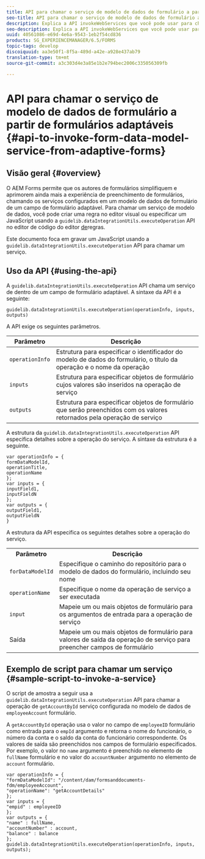 ```yaml
---
title: API para chamar o serviço de modelo de dados de formulário a partir de formulários adaptáveis
seo-title: API para chamar o serviço de modelo de dados de formulário a partir de formulários adaptáveis
description: Explica a API invokeWebServices que você pode usar para chamar serviços da Web escritos em WSDL de dentro de um campo de formulário adaptável.
seo-description: Explica a API invokeWebServices que você pode usar para chamar serviços da Web escritos em WSDL de dentro de um campo de formulário adaptável.
uuid: 40561086-e69d-4e6a-9543-1eb2f54cd836
products: SG_EXPERIENCEMANAGER/6.5/FORMS
topic-tags: develop
discoiquuid: aa3e50f1-8f5a-489d-a42e-a928e437ab79
translation-type: tm+mt
source-git-commit: a3c303d4e3a85e1b2e794bec2006c335056309fb

---
```



# API para chamar o serviço de modelo de dados de formulário a partir de formulários adaptáveis {#api-to-invoke-form-data-model-service-from-adaptive-forms}

## Visão geral {#overview}

O AEM Forms permite que os autores de formulários simplifiquem e aprimorem ainda mais a experiência de preenchimento de formulários, chamando os serviços configurados em um modelo de dados de formulário de um campo de formulário adaptável. Para chamar um serviço de modelo de dados, você pode criar uma regra no editor visual ou especificar um JavaScript usando a `guidelib.dataIntegrationUtils.executeOperation` API no editor de código do editor [de](/help/forms/using/rule-editor.md)regras.

Este documento foca em gravar um JavaScript usando a `guidelib.dataIntegrationUtils.executeOperation` API para chamar um serviço.

## Uso da API {#using-the-api}

A `guidelib.dataIntegrationUtils.executeOperation` API chama um serviço de dentro de um campo de formulário adaptável. A sintaxe da API é a seguinte:

```
guidelib.dataIntegrationUtils.executeOperation(operationInfo, inputs, outputs)
```

A API exige os seguintes parâmetros.

| Parâmetro | Descrição |
|---|---|
| `operationInfo` | Estrutura para especificar o identificador do modelo de dados do formulário, o título da operação e o nome da operação |
| `inputs` | Estrutura para especificar objetos de formulário cujos valores são inseridos na operação de serviço |
| `outputs` | Estrutura para especificar objetos de formulário que serão preenchidos com os valores retornados pela operação de serviço |

A estrutura da `guidelib.dataIntegrationUtils.executeOperation` API especifica detalhes sobre a operação do serviço. A sintaxe da estrutura é a seguinte.

```
var operationInfo = {
formDataModelId,
operationTitle,
operationName
};
var inputs = {
inputField1,
inputFieldN
};
var outputs = {
outputField1,
outputFieldN
}
```

A estrutura da API especifica os seguintes detalhes sobre a operação do serviço.

<table>
 <tbody>
  <tr>
   <th>Parâmetro</th>
   <th>Descrição</th>
  </tr>
  <tr>
   <td><code>forDataModelId</code></td>
   <td>Especifique o caminho do repositório para o modelo de dados do formulário, incluindo seu nome</td>
  </tr>
  <tr>
   <td><code>operationName</code></td>
   <td>Especifique o nome da operação de serviço a ser executada</td>
  </tr>
  <tr>
   <td><code>input</code></td>
   <td>Mapeie um ou mais objetos de formulário para os argumentos de entrada para a operação de serviço</td>
  </tr>
  <tr>
   <td>Saída</td>
   <td>Mapeie um ou mais objetos de formulário para valores de saída da operação de serviço para preencher campos de formulário<br /> </td>
  </tr>
 </tbody>
</table>

## Exemplo de script para chamar um serviço {#sample-script-to-invoke-a-service}

O script de amostra a seguir usa a `guidelib.dataIntegrationUtils.executeOperation` API para chamar a operação de `getAccountById` serviço configurada no modelo de dados de `employeeAccount` formulário.

A `getAccountById` operação usa o valor no campo de `employeeID` formulário como entrada para o `empId` argumento e retorna o nome do funcionário, o número da conta e o saldo da conta do funcionário correspondente. Os valores de saída são preenchidos nos campos de formulário especificados. Por exemplo, o valor no `name` argumento é preenchido no elemento de `fullName` formulário e no valor do `accountNumber` argumento no elemento de `account` formulário.

```
var operationInfo = {
"formDataModelId": "/content/dam/formsanddocuments-fdm/employeeAccount",
"operationName": "getAccountDetails"
};
var inputs = {
"empid" : employeeID
};
var outputs = {
"name" : fullName,
"accountNumber" : account,
"balance" : balance
};
guidelib.dataIntegrationUtils.executeOperation(operationInfo, inputs, outputs);
```

